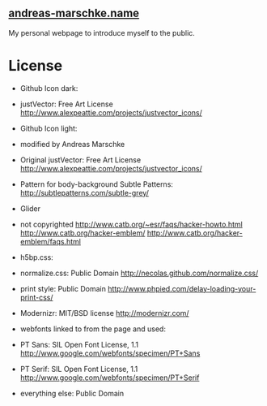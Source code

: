 [andreas-marschke.name](http://www.andreas-marschke.name)
-----------------------------------------------------------

My personal webpage to introduce myself to the public.

License 
==========

* Github Icon dark: 
 * justVector: Free Art License
	http://www.alexpeattie.com/projects/justvector_icons/

* Github Icon light:
 * modified by Andreas Marschke
 * Original justVector: Free Art License
	http://www.alexpeattie.com/projects/justvector_icons/

* Pattern for body-background
  Subtle Patterns: 
	http://subtlepatterns.com/subtle-grey/

* Glider
 * not copyrighted
   http://www.catb.org/~esr/faqs/hacker-howto.html
   http://www.catb.org/hacker-emblem/
   http://www.catb.org/hacker-emblem/faqs.html

* h5bp.css:
 * normalize.css: Public Domain
	http://necolas.github.com/normalize.css/
 * print style: Public Domain
	http://www.phpied.com/delay-loading-your-print-css/

* Modernizr: MIT/BSD license
	http://modernizr.com/

* webfonts linked to from the page and used:
 * PT Sans: SIL Open Font License, 1.1 
	http://www.google.com/webfonts/specimen/PT+Sans
 * PT Serif: SIL Open Font License, 1.1
	http://www.google.com/webfonts/specimen/PT+Serif

* everything else: Public Domain
 
